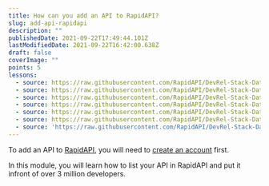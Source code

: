 ```yaml
---
title: How can you add an API to RapidAPI?
slug: add-api-rapidapi
description: ""
publishedDate: 2021-09-22T17:49:44.101Z
lastModifiedDate: 2021-09-22T16:42:00.638Z
draft: false
coverImage: ""
points: 5
lessons:
  - source: https://raw.githubusercontent.com/RapidAPI/DevRel-Stack-Data/dev/learn/courses/learn-rapidapi-hub-provider/modules/rapidapi-hub/lessons/01-add-api-details.md
  - source: https://raw.githubusercontent.com/RapidAPI/DevRel-Stack-Data/dev/learn/courses/learn-rapidapi-hub-provider/modules/rapidapi-hub/lessons/02-api.md
  - source: https://raw.githubusercontent.com/RapidAPI/DevRel-Stack-Data/dev/learn/courses/learn-rapidapi-hub-provider/modules/rapidapi-hub/lessons/03-overview-tab.md
  - source: https://raw.githubusercontent.com/RapidAPI/DevRel-Stack-Data/dev/learn/courses/learn-rapidapi-hub-provider/modules/rapidapi-hub/lessons/04-add-api-specs.md
  - source: https://raw.githubusercontent.com/RapidAPI/DevRel-Stack-Data/dev/learn/courses/learn-rapidapi-hub-provider/modules/rapidapi-hub/lessons/05-versioning-apis.md
  - source: https://raw.githubusercontent.com/RapidAPI/DevRel-Stack-Data/dev/learn/courses/learn-rapidapi-hub-provider/modules/rapidapi-hub/lessons/06-defining-endpoints-apis.md
  - source: 'https://raw.githubusercontent.com/RapidAPI/DevRel-Stack-Data/dev/learn/courses/learn-rapidapi-hub-provider/modules/rapidapi-hub/lessons/07-secret-headers-parameters.md'
---
```


To add an API to [RapidAPI](https://RapidAPI.com/hub?utm_source=learn.RapidAPI.com&utm_medium=DevRel&utm_campaign=DevRel), you will need to [create an account](https://RapidAPI.com/auth/sign-up?utm_source=learn.RapidAPI.com&utm_medium=DevRel&utm_campaign=DevRel) first.

In this module, you will learn how to list your API in RapidAPI and put it infront of over 3 million developers.
